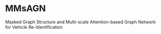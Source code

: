 # MMsAGN
Masked Graph Structure and Multi-scale Attention-based Graph Network for Vehicle Re-Identification
